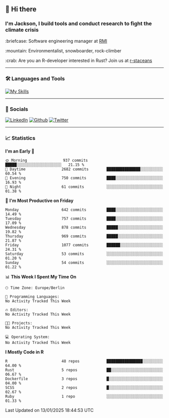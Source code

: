 ## :wave: Hi there
### I'm Jackson, I build tools and conduct research to fight the climate crisis
<p> :briefcase: Software engineering manager at <a href="https://rmi.org/" alt="RMI">RMI</a></p>
<p> :mountain: Environmentalist, snowboarder, rock-climber</p>
<p> :crab: Are you an R-developer interested in Rust? Join us at <a href="https://github.com/r-staceans" alt="r-staceans">r-staceans</a></p>

---

### :hammer_and_wrench: Languages and Tools

[![My Skills](https://skillicons.dev/icons?i=r,python,rust,docker,svelte,js,neovim,azure,postgresql,kubernetes,html,css&perline=6&theme=dark)](https://skillicons.dev)

---

### :iphone: Socials

[![LinkedIn](https://skillicons.dev/icons?i=linkedin&theme=dark)](https://www.linkedin.com/in/jackson-hoffart/) 
[![Github](https://skillicons.dev/icons?i=github&theme=dark)](https://github.com/jdhoffa) 
[![Twitter](https://skillicons.dev/icons?i=twitter&theme=dark)](https://twitter.com/jdhoffart) 

---

### :chart_with_upwards_trend: Statistics

 
<!--START_SECTION:waka-->
**I'm an Early 🐤** 

```text
🌞 Morning                937 commits         █████░░░░░░░░░░░░░░░░░░░░   21.15 % 
🌆 Daytime                2682 commits        ███████████████░░░░░░░░░░   60.54 % 
🌃 Evening                750 commits         ████░░░░░░░░░░░░░░░░░░░░░   16.93 % 
🌙 Night                  61 commits          ░░░░░░░░░░░░░░░░░░░░░░░░░   01.38 % 
```
📅 **I'm Most Productive on Friday** 

```text
Monday                   642 commits         ████░░░░░░░░░░░░░░░░░░░░░   14.49 % 
Tuesday                  757 commits         ████░░░░░░░░░░░░░░░░░░░░░   17.09 % 
Wednesday                878 commits         █████░░░░░░░░░░░░░░░░░░░░   19.82 % 
Thursday                 969 commits         █████░░░░░░░░░░░░░░░░░░░░   21.87 % 
Friday                   1077 commits        ██████░░░░░░░░░░░░░░░░░░░   24.31 % 
Saturday                 53 commits          ░░░░░░░░░░░░░░░░░░░░░░░░░   01.20 % 
Sunday                   54 commits          ░░░░░░░░░░░░░░░░░░░░░░░░░   01.22 % 
```


📊 **This Week I Spent My Time On** 

```text
🕑︎ Time Zone: Europe/Berlin

💬 Programming Languages: 
No Activity Tracked This Week

🔥 Editors: 
No Activity Tracked This Week

🐱‍💻 Projects: 
No Activity Tracked This Week

💻 Operating System: 
No Activity Tracked This Week
```

**I Mostly Code in R** 

```text
R                        48 repos            ████████████████░░░░░░░░░   64.00 % 
Rust                     5 repos             ██░░░░░░░░░░░░░░░░░░░░░░░   06.67 % 
Dockerfile               3 repos             █░░░░░░░░░░░░░░░░░░░░░░░░   04.00 % 
SCSS                     2 repos             █░░░░░░░░░░░░░░░░░░░░░░░░   02.67 % 
Ruby                     1 repo              ░░░░░░░░░░░░░░░░░░░░░░░░░   01.33 % 
```




 Last Updated on 13/01/2025 18:44:53 UTC
<!--END_SECTION:waka-->

